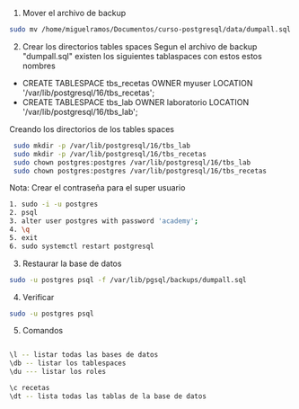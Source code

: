 1. Mover el archivo de backup
```sh
sudo mv /home/miguelramos/Documentos/curso-postgresql/data/dumpall.sql /var/lib/pgsql/backups/
```
2. Crear los directorios tables spaces
  Segun el archivo de backup "dumpall.sql" existen los siguientes tablaspaces con estos estos nombres

- CREATE TABLESPACE tbs_recetas OWNER myuser LOCATION '/var/lib/postgresql/16/tbs_recetas';
- CREATE TABLESPACE tbs_lab OWNER laboratorio LOCATION '/var/lib/postgresql/16/tbs_lab';

Creando los directorios de los tables spaces
```sh
 sudo mkdir -p /var/lib/postgresql/16/tbs_lab
 sudo mkdir -p /var/lib/postgresql/16/tbs_recetas
 sudo chown postgres:postgres /var/lib/postgresql/16/tbs_lab
 sudo chown postgres:postgres /var/lib/postgresql/16/tbs_recetas
```

Nota: Crear el contraseña para el super usuario
```sh
1. sudo -i -u postgres
2. psql
3. alter user postgres with password 'academy';
4. \q 
5. exit
6. sudo systemctl restart postgresql
```
3. Restaurar la base de datos
```sh
sudo -u postgres psql -f /var/lib/pgsql/backups/dumpall.sql
```

4. Verificar 

```sh
sudo -u postgres psql
```

5. Comandos 

```sh

\l -- listar todas las bases de datos
\db -- listar los tablespaces
\du --- listar los roles

\c recetas
\dt -- lista todas las tablas de la base de datos

```
